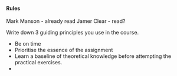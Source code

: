 #### Rules



Mark Manson - already read
Jamer Clear - read?

Write down 3 guiding principles you use in the course.

* Be on time
* Prioritise the essence of the assignment
* Learn a baseline of theoretical knowledge before attempting the practical exercises.
* 
